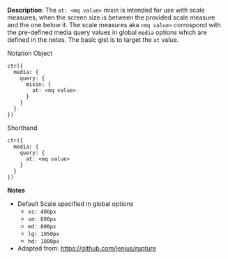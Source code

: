 __Description__: The `at: <mq value>` mixin is intended for use with scale measures, when the screen size is between the provided scale measure and the one below it. The scale measures aka `<mq value>` corrospond with the pre-defined media query values in global `media` options which are defined in the notes. The basic gist is to target the `at` value.

Notation
Object
```
ctr({
  media: {
    query: {
      mixin: {
        at: <mq value>
      }
    }
  }
})
```
Shorthand
```
ctr({
  media: {
    query: {
      at: <mq value>
    }
  }
})
```


__Notes__

- Default Scale specified in global options
    + `xs: 400px`
    + `sm: 600px`
    + `md: 800px`
    + `lg: 1050px`
    + `hd: 1800px`
- Adapted from: https://github.com/jenius/rupture
